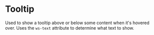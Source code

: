 # Tooltip

Used to show a tooltip above or below some content when it's hovered over.
Uses the `ws-text` attribute to determine what text to show.

[html: examples/tooltip.html : component.md]: #
